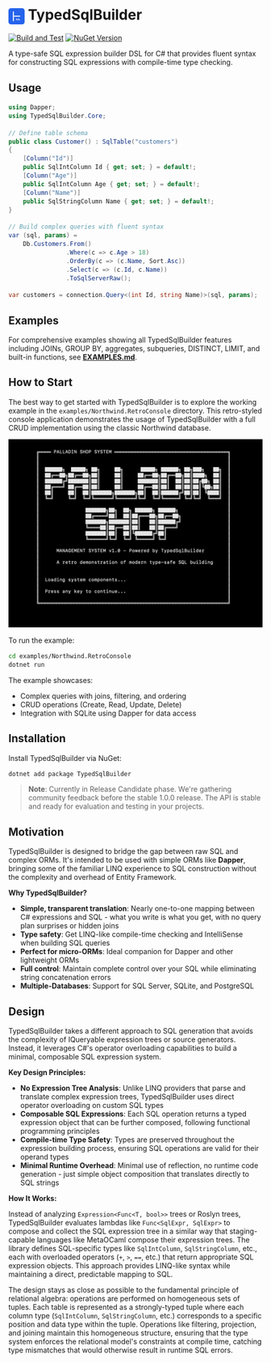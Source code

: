 # <img src="src/TypedSqlBuilder.Core/assets/icon.png" alt="TypedSqlBuilder Logo" width="32" height="32" style="vertical-align: middle;"> TypedSqlBuilder

[![Build and Test](https://github.com/palladin/TypedSqlBuilder/actions/workflows/build.yml/badge.svg)](https://github.com/palladin/TypedSqlBuilder/actions/workflows/build.yml)
[![NuGet Version](https://img.shields.io/nuget/v/TypedSqlBuilder.svg)](https://www.nuget.org/packages/TypedSqlBuilder)

A type-safe SQL expression builder DSL for C# that provides fluent syntax for constructing SQL expressions with compile-time type checking.

## Usage

```csharp
using Dapper;
using TypedSqlBuilder.Core;

// Define table schema 
public class Customer() : SqlTable("customers")
{
    [Column("Id")]
    public SqlIntColumn Id { get; set; } = default!;
    [Column("Age")]
    public SqlIntColumn Age { get; set; } = default!;
    [Column("Name")]
    public SqlStringColumn Name { get; set; } = default!;
}

// Build complex queries with fluent syntax
var (sql, params) =
    Db.Customers.From()
                .Where(c => c.Age > 18)
                .OrderBy(c => (c.Name, Sort.Asc))
                .Select(c => (c.Id, c.Name))
                .ToSqlServerRaw();

var customers = connection.Query<(int Id, string Name)>(sql, params);
```

## Examples

For comprehensive examples showing all TypedSqlBuilder features including JOINs, GROUP BY, aggregates, subqueries, DISTINCT, LIMIT, and built-in functions, see [**EXAMPLES.md**](EXAMPLES.md).

## How to Start

The best way to get started with TypedSqlBuilder is to explore the working example in the `examples/Northwind.RetroConsole` directory. This retro-styled console application demonstrates the usage of TypedSqlBuilder with a full CRUD implementation using the classic Northwind database.

<img src="docs/retro-console-screenshot.png" alt="Palladin Shop System - A retro demonstration of modern type-safe SQL building" width="600">

To run the example:

```bash
cd examples/Northwind.RetroConsole
dotnet run
```

The example showcases:
- Complex queries with joins, filtering, and ordering
- CRUD operations (Create, Read, Update, Delete)
- Integration with SQLite using Dapper for data access

## Installation

Install TypedSqlBuilder via NuGet:

```bash
dotnet add package TypedSqlBuilder
```

> **Note**: Currently in Release Candidate phase. We're gathering community feedback before the stable 1.0.0 release. The API is stable and ready for evaluation and testing in your projects.

## Motivation

TypedSqlBuilder is designed to bridge the gap between raw SQL and complex ORMs. It's intended to be used with simple ORMs like **Dapper**, bringing some of the familiar LINQ experience to SQL construction without the complexity and overhead of Entity Framework.

**Why TypedSqlBuilder?**
- **Simple, transparent translation**: Nearly one-to-one mapping between C# expressions and SQL - what you write is what you get, with no query plan surprises or hidden joins
- **Type safety**: Get LINQ-like compile-time checking and IntelliSense when building SQL queries
- **Perfect for micro-ORMs**: Ideal companion for Dapper and other lightweight ORMs
- **Full control**: Maintain complete control over your SQL while eliminating string concatenation errors
- **Multiple-Databases**: Support for SQL Server, SQLite, and PostgreSQL

## Design

TypedSqlBuilder takes a different approach to SQL generation that avoids the complexity of IQueryable expression trees or source generators. Instead, it leverages C#'s operator overloading capabilities to build a minimal, composable SQL expression system.

**Key Design Principles:**

- **No Expression Tree Analysis**: Unlike LINQ providers that parse and translate complex expression trees, TypedSqlBuilder uses direct operator overloading on custom SQL types
- **Composable SQL Expressions**: Each SQL operation returns a typed expression object that can be further composed, following functional programming principles
- **Compile-time Type Safety**: Types are preserved throughout the expression building process, ensuring SQL operations are valid for their operand types
- **Minimal Runtime Overhead**: Minimal use of reflection, no runtime code generation - just simple object composition that translates directly to SQL strings

**How It Works:**

Instead of analyzing `Expression<Func<T, bool>>` trees or Roslyn trees, TypedSqlBuilder evaluates lambdas like `Func<SqlExpr, SqlExpr>` to compose and collect the SQL expression tree in a similar way that staging-capable languages like MetaOCaml compose their expression trees. The library defines SQL-specific types like `SqlIntColumn`, `SqlStringColumn`, etc., each with overloaded operators (`+`, `>`, `==`, etc.) that return appropriate SQL expression objects. This approach provides LINQ-like syntax while maintaining a direct, predictable mapping to SQL.

The design stays as close as possible to the fundamental principle of relational algebra: operations are performed on homogeneous sets of tuples. Each table is represented as a strongly-typed tuple where each column type (`SqlIntColumn`, `SqlStringColumn`, etc.) corresponds to a specific position and data type within the tuple. Operations like filtering, projection, and joining maintain this homogeneous structure, ensuring that the type system enforces the relational model's constraints at compile time, catching type mismatches that would otherwise result in runtime SQL errors.